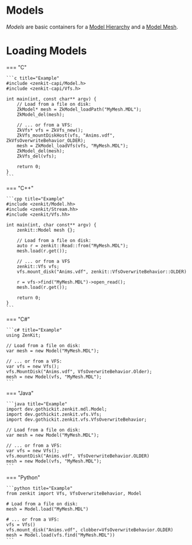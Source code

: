 # Models

*Models* are basic containers for a [Model Hierarchy](model-hierarchy.md) and a [Model Mesh](model-mesh.md).

# Loading Models

=== "C"

    ```c title="Example"
    #include <zenkit-capi/Model.h>
    #include <zenkit-capi/Vfs.h>

    int main(int, const char** argv) {
        // Load from a file on disk:
        ZkModel* mesh = ZkModel_loadPath("MyMesh.MDL");
        ZkModel_del(mesh);

        // ... or from a VFS:
        ZkVfs* vfs = ZkVfs_new();
        ZkVfs_mountDiskHost(vfs, "Anims.vdf", ZkVfsOverwriteBehavior_OLDER);
        mesh = ZkModel_loadVfs(vfs, "MyMesh.MDL");
        ZkModel_del(mesh);
        ZkVfs_del(vfs);

        return 0;
    }
    ```

=== "C++"

    ```cpp title="Example"
    #include <zenkit/Model.hh>
    #include <zenkit/Stream.hh>
    #include <zenkit/Vfs.hh>

    int main(int, char const** argv) {
        zenkit::Model mesh {};
        
        // Load from a file on disk:
        auto r = zenkit::Read::from("MyMesh.MDL");
        mesh.load(r.get());

        // ... or from a VFS
        zenkit::Vfs vfs;
        vfs.mount_disk("Anims.vdf", zenkit::VfsOverwriteBehavior::OLDER)

        r = vfs->find("MyMesh.MDL")->open_read();
        mesh.load(r.get());

        return 0;
    }
    ```

=== "C#"

    ```c# title="Example"
    using ZenKit;

    // Load from a file on disk:
    var mesh = new Model("MyMesh.MDL");

    // ... or from a VFS:
    var vfs = new Vfs();
    vfs.MountDisk("Anims.vdf", VfsOverwriteBehavior.Older);
    mesh = new Model(vfs, "MyMesh.MDL");
    ```

=== "Java"

    ```java title="Example"
    import dev.gothickit.zenkit.mdl.Model;
    import dev.gothickit.zenkit.vfs.Vfs;
    import dev.gothickit.zenkit.vfs.VfsOverwriteBehavior;

    // Load from a file on disk:
    var mesh = new Model("MyMesh.MDL");

    // ... or from a VFS:
    var vfs = new Vfs();
    vfs.mountDisk("Anims.vdf", VfsOverwriteBehavior.OLDER)
    mesh = new Model(vfs, "MyMesh.MDL");
    ```

=== "Python"

    ```python title="Example"
    from zenkit import Vfs, VfsOverwriteBehavior, Model

    # Load from a file on disk:
    mesh = Model.load("MyMesh.MDL")

    # ... or from a VFS:
    vfs = Vfs()
    vfs.mount_disk("Anims.vdf", clobber=VfsOverwriteBehavior.OLDER)
    mesh = Model.load(vfs.find("MyMesh.MDL"))
    ```
